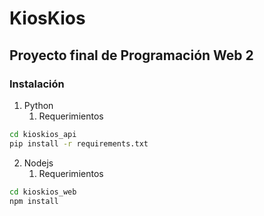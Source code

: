 # KiosKios
## Proyecto final de Programación Web 2

### Instalación
1. Python
    1. Requerimientos

```bash
cd kioskios_api
pip install -r requirements.txt
```
2. Nodejs
    1. Requerimientos
```bash
cd kioskios_web
npm install
```